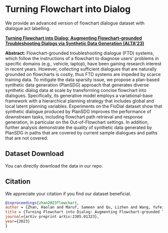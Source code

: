 # Turning Flowchart into Dialog
We provide an advanced version of flowchart dialogue dataset with dialogue act labelling.

**[Turning Flowchart into Dialog: Augmenting Flowchart-grounded Troubleshooting Dialogs via Synthetic Data Generation (ALTA'23)](https://arxiv.org/abs/2305.01323)**

**Abstract:** Flowchart-grounded troubleshooting dialogue (FTD) systems, which follow the instructions of a flowchart to diagnose users’ problems in specific domains (e.g., vehicle, laptop), have been gaining research interest in recent years. However, collecting sufficient dialogues that are naturally grounded on flowcharts is costly, thus FTD systems are impeded by scarce training data. To mitigate the data sparsity issue, we propose a plan-based synthetic data generation (PlanSDG) approach that generates diverse synthetic dialog data at scale by transforming concise flowchart into dialogues. Specifically, its generative model employs a variational-base framework with a hierarchical planning strategy that includes global and local latent planning variables. Experiments on the FloDial dataset show that synthetic dialogue produced by PlanSDG improves the performance of downstream tasks, including flowchart path retrieval and response generation, in particular on the Out-of-Flowchart settings. In addition, further analysis demonstrate the quality of synthetic data generated by PlanSDG in paths that are covered by current sample dialogues and paths that are not covered.


## Dataset Download

You can directly download the data in our repo.


## Citation
We appreciate your citation if you find our dataset beneficial.

```bib
@inproceedings{zhan2023flowchart,
author = {Zhan, Haolan and Maruf, Sameen and Qu, Lizhen and Wang, Yufei and Zukerman, Ingrid and Haffari, Gholamreza},
title = {Turning Flowchart into Dialog: Augmenting Flowchart-grounded Troubleshooting Dialogs via Synthetic Data Generation},
journal={arXiv preprint arXiv:2305.01323},
year={2023}
}
```
